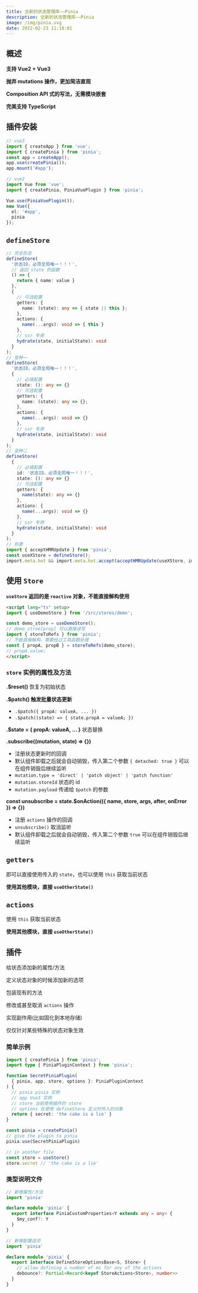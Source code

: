 ```yaml
---
title: 全新的状态管理库——Pinia
description: 全新的状态管理库——Pinia
image: /img/pinia.svg
date: 2022-02-23 11:18:01
---
```



## 概述

**支持 Vue2 + Vue3**

<n-alert type="warning">**抛弃 mutations 操作，更加简洁直观**</n-alert>

**Composition API 式的写法，无需模块嵌套**

**完美支持 TypeScript**

## 插件安装

```ts
// vue3
import { createApp } from 'vue';
import { createPinia } from 'pinia';
const app = createApp();
app.use(createPinia());
app.mount('#app');

// vue2
import Vue from 'vue';
import { createPinia, PiniaVuePlugin } from 'pinia';

Vue.use(PiniaVuePlugin());
new Vue({
  el: '#app',
  pinia
});
```

## `defineStore`

```ts
// 完全形态
defineStore(
  '状态ID，必须全局唯一！！！',
  // 返回 state 的函数
  () => {
    return { name: value }
  },
  {
    // 可选配置
    getters: {
      name: (state): any => { state || this };
    },
    actions: {
      name(...args): void => { this }
    },
    // ssr 专用
    hydrate(state, initialState): void
  }
);
// 变种一
defineStore(
  '状态ID，必须全局唯一！！！',
  {
    // 必填配置
    state: (): any => {}
    // 可选配置
    getters: {
      name: (state): any => {};
    },
    actions: {
      name(...args): void => {}
    },
    // ssr 专用
    hydrate(state, initialState): void
  }
);
// 变种二
defineStore(
  {
    // 必填配置
    id: '状态ID，必须全局唯一！！！',
    state: (): any => {}
    // 可选配置
    getters: {
      name(state): any => {}
    },
    actions: {
      name(...args): void => {}
    },
    // ssr 专用
    hydrate(state, initialState): void
  }
);
// 热更
import { acceptHMRUpdate } from 'pinia';
const useXStore = defineStore();
import.meta.hot && import.meta.hot.accept(acceptHMRUpdate(useXStore, import.meta.hot));
```

## 使用 `Store`

<n-alert class="mt-4" type="warning">**`useStore` 返回的是 `reactive` 对象，不能直接解构使用**</n-alert>

```html
<script lang="ts" setup>
import { useDemoStore } from '/src/stores/demo';

const demo_store = useDemoStore();
// demo_stroe[prop] 可以直接读写
import { storeToRefs } from 'pinia';
// 不能直接解构，需要经过工具函数处理
const { propA, propB } = storeToRefs(demo_store);
// propA.value;
</script>
```

### `store` 实例的属性及方法

**.$reset()** 恢复为初始状态

**.$patch() 触发批量状态更新**
  - `.$patch({ propA: valueA, ... })`
  - `.$patch((state) => { state.propA = valueA; })`

**.$state = { propA: valueA, ... }** 状态替换

**.subscribe((mutation, state) => {})**
  - 注册状态更新时的回调
  - 默认组件卸载之后就会自动销毁，传入第二个参数 `{ detached: true }` 可以在组件销毁后继续监听
  - `mutation.type = 'direct' | 'patch object' | 'patch function'`
  - `mutation.storeId` 状态的 id
  - `mutation.payload` 传递给 `$patch` 的参数

**const unsubscribe = state.$onAction(({ name, store, args, after, onError }) => {})**
  - 注册 `actions` 操作的回调
  - `unsubscribe()` 取消监听
  - 默认组件卸载之后就会自动销毁，传入第二个参数 `true` 可以在组件销毁后继续监听

## `getters`

即可以直接使用传入的 `state`，也可以使用 `this` 获取当前状态

**使用其他模块，直接 `useOtherState()`**

## `actions`

使用 `this` 获取当前状态

**使用其他模块，直接 `useOtherState()`**

## 插件

给状态添加新的属性/方法

定义状态对象的时候添加新的选项

包装现有的方法

修改或甚至取消 `actions` 操作

实现副作用(比如固化到本地存储)

仅仅针对某些特殊的状态对象生效

### 简单示例

```ts
import { createPinia } from 'pinia';
import type { PiniaPluginContext } from 'pinia';

function SecretPiniaPlugin(
  { pinia, app, store, options }: PiniaPluginContext
) {
  // pinia pinia 实例
  // app Vue3 实例
  // store 当前使用插件的 store
  // options 在使用 defineStore 定义时传入的对象
  return { secret: 'the cake is a lie' }
}

const pinia = createPinia()
// give the plugin to pinia
pinia.use(SecretPiniaPlugin)

// in another file
const store = useStore()
store.secret // 'the cake is a lie'
```

### 类型说明文件

```ts
// 新增属性/方法
import 'pinia'

declare module 'pinia' {
  export interface PiniaCustomProperties<Y extends any = any> {
    $my_conf?: Y
  }
}

// 新增配置选项
import 'pinia'

declare module 'pinia' {
  export interface DefineStoreOptionsBase<S, Store> {
    // allow defining a number of ms for any of the actions
    debounce?: Partial<Record<keyof StoreActions<Store>, number>>
  }
}
```